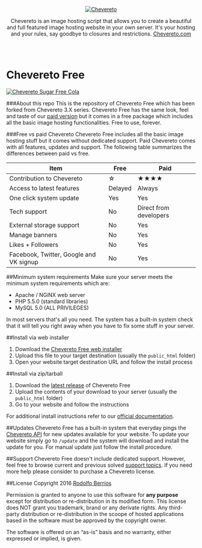 <p align="center"><a href="https://chevereto.com/"><img src="https://chevereto.com/app/themes/v3/img/chevereto-large.png" alt="Chevereto"></a></p>

<p align="center">Chevereto is an image hosting script that allows you to create a beautiful and full featured image hosting website in your own server. It's your hosting and your rules, say goodbye to closures and restrictions. <a href="https://chevereto.com">Chevereto.com</a></p>

<p>&nbsp;</p>

<p align="center"><a href="https://chevereto.com/"><img src="https://chevereto.com/app/themes/v3/img/devices.png" alt=""></a></p>

Chevereto Free
=

<a href="https://chevereto.com/free" title="♫♪ Ha llegado tu tiempo, es el momento de Freeeeeeeeeeeeeeee"><img src="https://chevereto.com/app/themes/v3/img/chevereto-free-cover.jpg" alt="Chevereto Sugar Free Cola"></a>

###About this repo
This is the repository of Chevereto Free which has been forked from Chevereto 3.X series. Chevereto Free has the same look, feel and taste of our [paid version](https://chevereto.com/pricing) but it comes in a free package which includes all the basic image hosting functionalities. Free to use, forever.

###Free vs paid Chevereto
Chevereto Free includes all the basic image hosting stuff but it comes without dedicated support. Paid Chevereto comes with all features, updates and support. The following table summarizes the differences between paid vs free.

| Item                                         	| Free            	| Paid                   	|
|----------------------------------------------	|-----------------	|------------------------	|
| Contribution to Chevereto                    	| ☆                 |   ★★★★              	|
| Access to latest features                    	| Delayed         	| Always                 	|
| One click system update                       | Yes              	| Yes                    	|
| Tech support                                 	| No 	            | Direct from developers 	|
| External storage support                     	| No              	| Yes                    	|
| Manage banners                               	| No              	| Yes                    	|
| Likes + Followers                            	| No              	| Yes                    	|
| Facebook, Twitter, Google and VK signup      	| No              	| Yes                    	|

##Minimum system requirements
Make sure your server meets the minimum system requirements which are:

 - Apache / NGiNX web server
 - PHP 5.5.0 (standard libraries)
 - MySQL 5.0 (ALL PRIVILEGES)

In most servers that's all you need. The system has a built-in system check that it will tell you right away when you have to fix some stuff in your server.

##Install via web installer
1. Download the [Chevereto Free web installer](https://cdn.rawgit.com/Chevereto/php-repo-installer/master/index.php)
2. Upload this file to your target destination (usually the `public_html` folder)
3. Open your website target destination URL and follow the install process

##Install via zip/tarball
 1. Download the [latest release](https://github.com/Chevereto/Chevereto-Free/releases/latest) of Chevereto Free
 2. Upload the contents of your download to your server (usually the `public_html` folder)
 3. Go to your website and follow the instructions

For additional install instructions refer to our [official documentation](https://chevereto.com/docs/install).

##Updates
Chevereto Free has a built-in system that everyday pings the [Chevereto API](https://chevereto.com/api/get/info/free) for new updates available for your website. To update your website simply go to `/update` and the system will download and install the update for you. For manual update just follow the install procedure.

##Support
Chevereto Free doesn't include dedicated support. However, feel free to browse current and previous solved [support topics](https://chevereto.com/community/forums/tech-support.16/?prefix_id=2). If you need more help please consider to purchase a Chevereto license.

##License
Copyright 2016 [Rodolfo Berríos](http://rodolfoberrios.com)

Permission is granted to anyone to use this software for **any purpose** except for distribution or re-distribution in its modified form. This license does NOT grant you trademark, brand or any derivate rights. Any third-party distribution or re-distribution in the scoope of hosted applications based in the software must be approved by the copyright owner.

The software is offered on an “as-is” basis and no warranty, either expressed or implied, is given.
